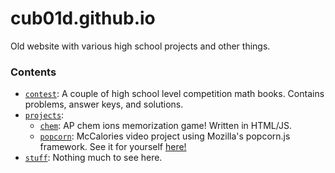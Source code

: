 # cub01d.github.io

Old website with various high school projects and other things.

### Contents

- [`contest`](./contest/): A couple of high school level competition math books. Contains problems, answer keys, and solutions.
- [`projects`](./projects/): 
    - [`chem`](./projects/chem): AP chem ions memorization game! Written in HTML/JS.
    - [`popcorn`](./projects/popcorn): McCalories video project using Mozilla's popcorn.js framework. See it for yourself [here!](http://cub01d.github.io/projects/popcorn) 
- [`stuff`](./stuff): Nothing much to see here.

